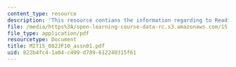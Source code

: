 ```yaml
---
content_type: resource
description: 'This resource contians the information regarding to Readings in AMO. '
file: /media/https%3A/open-learning-course-data-rc.s3.amazonaws.com/15-082j-network-optimization-fall-2010/822b4fc41a04c499d789612240315f61_MIT15_082JF10_assn01.pdf
file_type: application/pdf
resourcetype: Document
title: MIT15_082JF10_assn01.pdf
uid: 822b4fc4-1a04-c499-d789-612240315f61
---
```

